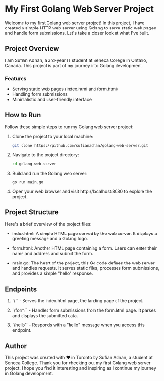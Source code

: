 # My First Golang Web Server Project

Welcome to my first Golang web server project! In this project, I have created a simple HTTP web server using Golang to serve static web pages and handle form submissions. Let's take a closer look at what I've built.

## Project Overview

I am Sufian Adnan, a 3rd-year IT student at Seneca College in Ontario, Canada. This project is part of my journey into Golang development.

### Features

- Serving static web pages (index.html and form.html)
- Handling form submissions
- Minimalistic and user-friendly interface

## How to Run

Follow these simple steps to run my Golang web server project:

1. Clone the project to your local machine:
   ```bash
   git clone https://github.com/sufianadnan/golang-web-server.git
   ```
2. Navigate to the project directory:
   ```bash
   cd golang-web-server
   ```
3. Build and run the Golang web server:
   ```bash
   go run main.go
   ```
4. Open your web browser and visit http://localhost:8080 to explore the project.

## Project Structure

Here's a brief overview of the project files:

- index.html: A simple HTML page served by the web server. It displays a greeting message and a Golang logo.

- form.html: Another HTML page containing a form. Users can enter their name and address and submit the form.

- main.go: The heart of the project, this Go code defines the web server and handles requests. It serves static files, processes form submissions, and provides a simple "hello" response.

## Endpoints

1. `/`` - Serves the index.html page, the landing page of the project.

2. `/form`` - Handles form submissions from the form.html page. It parses and displays the submitted data.

3. `/hello`` - Responds with a "hello" message when you access this endpoint.

## Author

This project was created with ❤️ in Toronto by Sufian Adnan, a student at Seneca College.
Thank you for checking out my first Golang web server project. I hope you find it interesting and inspiring as I continue my journey in Golang development.
